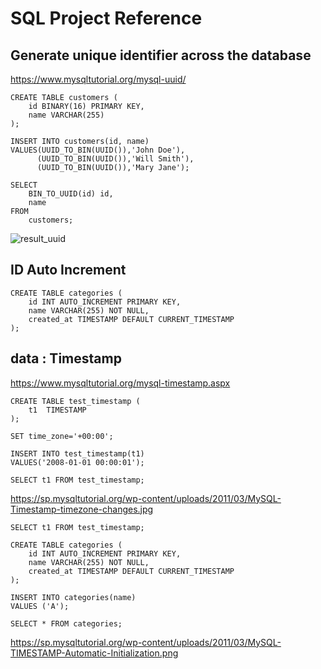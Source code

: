 # SQL Project Reference

## Generate unique identifier across the database

https://www.mysqltutorial.org/mysql-uuid/
```mysql
CREATE TABLE customers (
    id BINARY(16) PRIMARY KEY,
    name VARCHAR(255)
);

INSERT INTO customers(id, name)
VALUES(UUID_TO_BIN(UUID()),'John Doe'),
      (UUID_TO_BIN(UUID()),'Will Smith'),
      (UUID_TO_BIN(UUID()),'Mary Jane');

SELECT 
    BIN_TO_UUID(id) id, 
    name
FROM
    customers; 
```

![result_uuid](https://sp.mysqltutorial.org/wp-content/uploads/2017/07/MySQL-UUID.png)

## ID Auto Increment
```mysql
CREATE TABLE categories (
    id INT AUTO_INCREMENT PRIMARY KEY,
    name VARCHAR(255) NOT NULL,
    created_at TIMESTAMP DEFAULT CURRENT_TIMESTAMP
);
```

## data : Timestamp

https://www.mysqltutorial.org/mysql-timestamp.aspx
```mysql
CREATE TABLE test_timestamp (
    t1  TIMESTAMP
);

SET time_zone='+00:00';

INSERT INTO test_timestamp(t1)
VALUES('2008-01-01 00:00:01');

SELECT t1 FROM test_timestamp;
```
https://sp.mysqltutorial.org/wp-content/uploads/2011/03/MySQL-Timestamp-timezone-changes.jpg

```mysql
SELECT t1 FROM test_timestamp;

CREATE TABLE categories (
    id INT AUTO_INCREMENT PRIMARY KEY,
    name VARCHAR(255) NOT NULL,
    created_at TIMESTAMP DEFAULT CURRENT_TIMESTAMP
);

INSERT INTO categories(name) 
VALUES ('A');

SELECT * FROM categories;

```

https://sp.mysqltutorial.org/wp-content/uploads/2011/03/MySQL-TIMESTAMP-Automatic-Initialization.png
